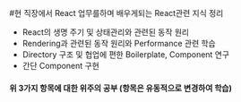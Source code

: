 #현 직장에서 React 업무를하며 배우게되는 React관련 지식 정리

- React의 생명 주기 및 상태관리와 관련된 동작 원리
- Rendering과 관련된 동작 원리와 Performance 관련 학습
- Directory 구조 및 협업에 편한 Boilerplate, Component 연구
- 간단 Component 구현

#### 위 3가지 항목에 대한 위주의 공부 (항목은 유동적으로 변경하여 학습)